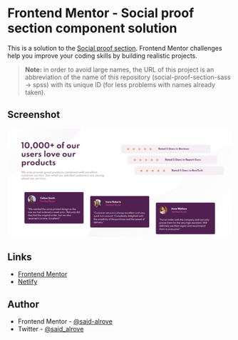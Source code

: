 # Frontend Mentor - Social proof section component solution

This is a solution to the [Social proof section](https://www.frontendmentor.io/challenges/social-proof-section-6e0qTv_bA). Frontend Mentor challenges help you improve your coding skills by building realistic projects. 

> **Note:** in order to avoid large names, the URL of this project is an abbreviation of the name of this repository (social-proof-section-sass -> spss) with its unique ID (for less problems with names already taken).

## Screenshot

![](design/screenshot.png)

## Links

- [Frontend Mentor](https://www.frontendmentor.io/solutions/social-proof-section-using-smacss-kB1daTm4Q)
- [Netlify](https://spss-7c99df.netlify.app/)

## Author

- Frontend Mentor - [@said-alrove](https://www.frontendmentor.io/profile/said-alrove)
- Twitter - [@said_alrove](https://twitter.com/said_alrove)
